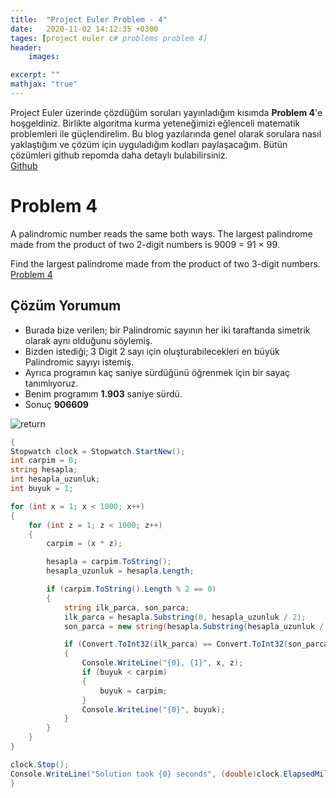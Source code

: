 ```yaml
---
title:  "Project Euler Problem - 4"
date:   2020-11-02 14:12:35 +0300
tages: [project euler c# problems problem 4]
header: 
    images:

excerpt: ""
mathjax: "true"
---
```

Project Euler üzerinde çözdüğüm soruları yayınladığım kısımda **Problem 4**'e hoşgeldiniz. 
Birlikte algoritma kurma yeteneğimizi eğlenceli matematik problemleri ile güçlendirelim. 
Bu blog yazılarında genel olarak sorulara nasıl yaklaştığım ve çözüm için uyguladığım kodları paylaşacağım.
Bütün çözümleri github repomda daha detaylı bulabilirsiniz.
<br>[Github](https://github.com/ibgk883/projecteuler/blob/master/ConsoleApp3/Problem4.cs)

# Problem 4
A palindromic number reads the same both ways. The largest palindrome made from the product of two 2-digit numbers is 9009 = 91 × 99.

Find the largest palindrome made from the product of two 3-digit numbers.
<br>[Problem 4](https://projecteuler.net/problem=4)

## Çözüm Yorumum
- Burada bize verilen; bir Palindromic sayının her iki taraftanda simetrik olarak aynı olduğunu söylemiş.
- Bizden istediği; 3 Digit 2 sayı için oluşturabilecekleri en büyük Palindromic sayıyı istemiş.
- Ayrıca programın kaç saniye sürdüğünü öğrenmek için bir sayaç tanımlıyoruz.
- Benim programım **1.903** saniye sürdü.
- Sonuç **906609**

![return](https://i.imgur.com/mZ8VtMV.png)
<br>

```c#
{
Stopwatch clock = Stopwatch.StartNew();
int carpim = 0;
string hesapla;
int hesapla_uzunluk;
int buyuk = 1;

for (int x = 1; x < 1000; x++)
{
    for (int z = 1; z < 1000; z++)
    {
        carpim = (x * z);

        hesapla = carpim.ToString();
        hesapla_uzunluk = hesapla.Length;

        if (carpim.ToString().Length % 2 == 0)
        {
            string ilk_parca, son_parca;
            ilk_parca = hesapla.Substring(0, hesapla_uzunluk / 2);
            son_parca = new string(hesapla.Substring(hesapla_uzunluk / 2, hesapla_uzunluk / 2).ToCharArray().Reverse().ToArray());

            if (Convert.ToInt32(ilk_parca) == Convert.ToInt32(son_parca))
            {
                Console.WriteLine("{0}, {1}", x, z);
                if (buyuk < carpim)
                {
                    buyuk = carpim;
                }
                Console.WriteLine("{0}", buyuk);
            }
        }
    }
}

clock.Stop();
Console.WriteLine("Solution took {0} seconds", (double)clock.ElapsedMilliseconds / 1000);
}
```
